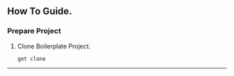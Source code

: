 ## How To Guide.

### Prepare Project

1.  Clone Boilerplate Project.
    ```shell
    get clone
    ```

---
